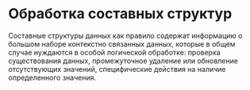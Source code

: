 # Обработка составных структур

Составные структуры данных как правило содержат информацию о большом наборе контекстно связанных данных,
которые в общем случае нуждаются в особой логической обработке: проверка существования данных, промежуточное
удаление или обновление отсутствующих значений, специфические действия на наличие определенного значения.

